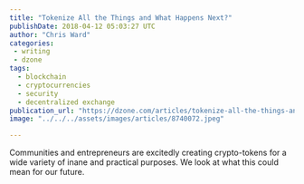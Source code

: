 ```yaml
---
title: "Tokenize All the Things and What Happens Next?"
publishDate: 2018-04-12 05:03:27 UTC
author: "Chris Ward"
categories:
 - writing
 - dzone
tags:
  - blockchain
  - cryptocurrencies
  - security
  - decentralized exchange
publication_url: "https://dzone.com/articles/tokenize-all-the-things-and-what-happens-next"
image: "../../../assets/images/articles/8740072.jpeg"

---
```

Communities and entrepreneurs are excitedly creating crypto-tokens for a wide variety of inane and practical purposes. We look at what this could mean for our future.

